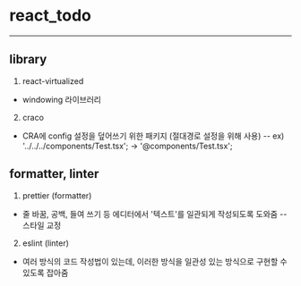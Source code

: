 # react_todo
---------

## library

1. react-virtualized
  - windowing 라이브러리

2. craco
  - CRA에 config 설정을 덮어쓰기 위한 패키지 (절대경로 설정을 위해 사용)
  -- ex) '../../../components/Test.tsx'; -> '@components/Test.tsx';


## formatter, linter

1. prettier (formatter)
  - 줄 바꿈, 공백, 들여 쓰기 등 에디터에서 '텍스트'를 일관되게 작성되도록 도와줌
  -- 스타일 교정

2. eslint (linter)
  - 여러 방식의 코드 작성법이 있는데, 이러한 방식을 일관성 있는 방식으로 구현할 수 있도록 잡아줌

